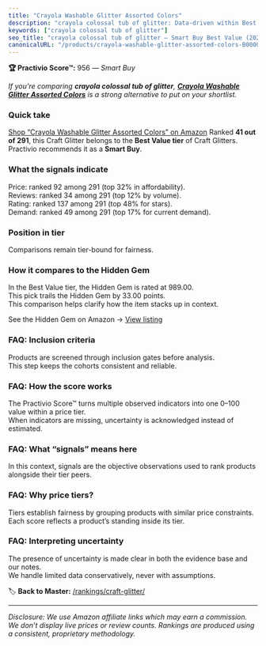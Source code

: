 ```yaml
---
title: "Crayola Washable Glitter Assorted Colors"
description: "crayola colossal tub of glitter: Data-driven within Best Value ranking using the Practivio Score™. Positioned by quality, value, demand, findability, momentum."
keywords: ["crayola colossal tub of glitter"]
seo_title: "crayola colossal tub of glitter — Smart Buy Best Value (2025)"
canonicalURL: "/products/crayola-washable-glitter-assorted-colors-B00000J0SK/"
---
```


**🏆 Practivio Score™:** 956 — _Smart Buy_


*If you're comparing **crayola colossal tub of glitter**, **[Crayola Washable Glitter Assorted Colors](https://www.amazon.com/dp/B00000J0SK?tag=practivio-20)** is a strong alternative to put on your shortlist.*
### Quick take
[Shop “Crayola Washable Glitter Assorted Colors” on Amazon](https://www.amazon.com/dp/B00000J0SK?tag=practivio-20)
Ranked **41 out of 291**, this Craft Glitter belongs to the **Best Value tier** of Craft Glitters.  
Practivio recommends it as a **Smart Buy**.

### What the signals indicate
Price: ranked 92 among 291 (top 32% in affordability).  
Reviews: ranked 34 among 291 (top 12% by volume).  
Rating: ranked 137 among 291 (top 48% for stars).  
Demand: ranked 49 among 291 (top 17% for current demand).

### Position in tier
Comparisons remain tier-bound for fairness.

### How it compares to the Hidden Gem
In the Best Value tier, the Hidden Gem is rated at 989.00.  
This pick trails the Hidden Gem by 33.00 points.  
This comparison helps clarify how the item stacks up in context.  

See the Hidden Gem on Amazon → [View listing](https://www.amazon.com/dp/B09VFKGL92?tag=practivio-20)

### FAQ: Inclusion criteria
Products are screened through inclusion gates before analysis.  
This step keeps the cohorts consistent and reliable.

### FAQ: How the score works
The Practivio Score™ turns multiple observed indicators into one 0–100 value within a price tier.  
When indicators are missing, uncertainty is acknowledged instead of estimated.

### FAQ: What “signals” means here
In this context, signals are the objective observations used to rank products alongside their tier peers.

### FAQ: Why price tiers?
Tiers establish fairness by grouping products with similar price constraints.  
Each score reflects a product’s standing inside its tier.

### FAQ: Interpreting uncertainty
The presence of uncertainty is made clear in both the evidence base and our notes.  
We handle limited data conservatively, never with assumptions.


🏷️ **Back to Master:** [/rankings/craft-glitter/](/rankings/craft-glitter/)

---
_Disclosure: We use Amazon affiliate links which may earn a commission. We don’t display live prices or review counts. Rankings are produced using a consistent, proprietary methodology._
